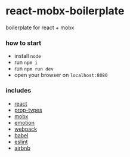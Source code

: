 # react-mobx-boilerplate
boilerplate for react + mobx

### how to start
* install `node`
* run `npm i`
* run `npm run dev` 
* open your browser on `localhost:8080`

### includes
* [react](https://github.com/facebook/react)
* [prop-types](https://github.com/facebook/prop-types)
* [mobx](https://github.com/mobxjs/mobx)
* [emotion](https://github.com/emotion-js/emotion)
* [webpack](https://github.com/webpack/webpack)
* [babel](https://github.com/babel/babel)
* [eslint](https://github.com/eslint/eslint)
* [airbnb](https://github.com/airbnb/javascript)
